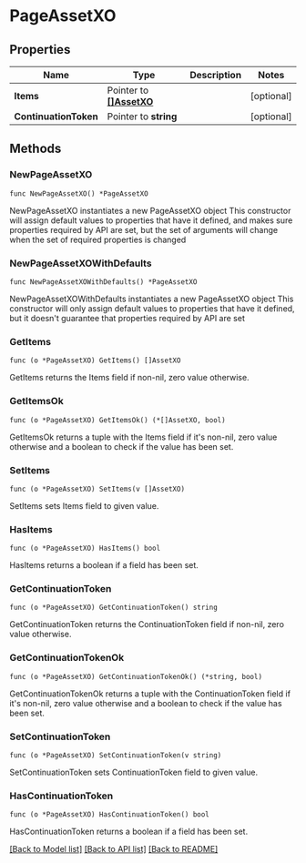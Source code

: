 # PageAssetXO

## Properties

Name | Type | Description | Notes
------------ | ------------- | ------------- | -------------
**Items** | Pointer to [**[]AssetXO**](AssetXO.md) |  | [optional] 
**ContinuationToken** | Pointer to **string** |  | [optional] 

## Methods

### NewPageAssetXO

`func NewPageAssetXO() *PageAssetXO`

NewPageAssetXO instantiates a new PageAssetXO object
This constructor will assign default values to properties that have it defined,
and makes sure properties required by API are set, but the set of arguments
will change when the set of required properties is changed

### NewPageAssetXOWithDefaults

`func NewPageAssetXOWithDefaults() *PageAssetXO`

NewPageAssetXOWithDefaults instantiates a new PageAssetXO object
This constructor will only assign default values to properties that have it defined,
but it doesn't guarantee that properties required by API are set

### GetItems

`func (o *PageAssetXO) GetItems() []AssetXO`

GetItems returns the Items field if non-nil, zero value otherwise.

### GetItemsOk

`func (o *PageAssetXO) GetItemsOk() (*[]AssetXO, bool)`

GetItemsOk returns a tuple with the Items field if it's non-nil, zero value otherwise
and a boolean to check if the value has been set.

### SetItems

`func (o *PageAssetXO) SetItems(v []AssetXO)`

SetItems sets Items field to given value.

### HasItems

`func (o *PageAssetXO) HasItems() bool`

HasItems returns a boolean if a field has been set.

### GetContinuationToken

`func (o *PageAssetXO) GetContinuationToken() string`

GetContinuationToken returns the ContinuationToken field if non-nil, zero value otherwise.

### GetContinuationTokenOk

`func (o *PageAssetXO) GetContinuationTokenOk() (*string, bool)`

GetContinuationTokenOk returns a tuple with the ContinuationToken field if it's non-nil, zero value otherwise
and a boolean to check if the value has been set.

### SetContinuationToken

`func (o *PageAssetXO) SetContinuationToken(v string)`

SetContinuationToken sets ContinuationToken field to given value.

### HasContinuationToken

`func (o *PageAssetXO) HasContinuationToken() bool`

HasContinuationToken returns a boolean if a field has been set.


[[Back to Model list]](../README.md#documentation-for-models) [[Back to API list]](../README.md#documentation-for-api-endpoints) [[Back to README]](../README.md)


